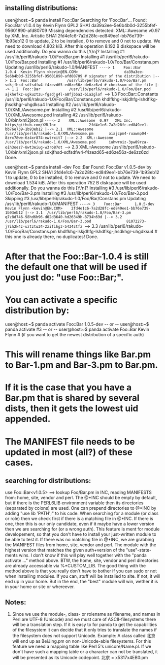 ## installing distributions:

user@host:~$ panda install Foo::Bar
Searching for 'Foo::Bar'...
Found:
  Foo::Bar  v1.0.4  by Kevin Flynn  GPL2  SHA1 da39a3ee-5e6b4b0d-3255bfef-95601890-afd80709
Missing dependencies detected:
  XML::Awesome  v0.97  by XML Inc.  Artistic  SHA1 2fd4e1c6-7a2d28fc-ed849ee1-bb76e739-1b93eb12
0 to update, 2 to be installed, 0 to remove and 0 not to update.
We need to download 4.802 kiB.
After this operation 8.192 B diskspace will be used additionally.
Do you wanna do this [Y/n]?
Installing #1 /usr/lib/perl6/rakudo-1.0/Foo/Bar.pm
Installing #1 /usr/lib/perl6/rakudo-1.0/Foo/Bar.pod
Installing #1 /usr/lib/perl6/rakudo-1.0/Foo/Bar/Constans.pm
Updating /usr/lib/perl6/rakudo-1.0/MANIFEST
`----> 1    Foo::Bar      1.0.4  Kevin Flynn <kevin@EN.COM>                     da39a3ee-5e6b4b0d-3255bfef-95601890-afd80709 # signatur of the distribution
  |--> 1.1  Foo::Bar             /usr/lib/perl6/rakudo-1.0/Foo/Bar.pm           sdkjfhsd-sdfsdfw4-f4zezd65-ed6ze56z-de6zz6zd # checksum of the file
  |--> 1.2  Foo::Bar             /usr/lib/perl6/rakudo-1.0/Foo/Bar.pod          ajkhefkz-ugkuztzu-fgsdjg4l-a8fjbba3-6ia2glof
  `--> 1.3  Foo::Bar::Constants  /usr/lib/perl6/rakudo-1.0/Foo/Bar/Constans.pm  khdlfkhg-lskjdhfg-lshdflkg-jhsdkhgr-uhgdksu4
Installing #2 /usr/lib/perl6/rakudo-1.0/XML/Awesome.pm
Installing #2 /usr/lib/perl6/rakudo-1.0/XML/Awesome.pod
Installing #2 /usr/lib/perl6/rakudo-1.0/bin/xml2json.pl
`----> 2    XML::Awesome  0.97   XML Inc. https/github.com/XMLInc               2fd4e1c6-7a2d28fc-ed849ee1-bb76e739-1b93eb12
  |--> 2.1  XML::Awesome         /usr/lib/perl6/rakudo-1.0/XML/Awesome.pm       oiajcpm4-ruawmp04-8zrx78we-6z4xr874-ewtrxit7
  |--> 2.2  XML::Awesome         /usr/lib/perl6/rakudo-1.0/XML/Awesome.pod      iuhwroiz-3pw89rza-oih3oez7-8wt3eiug-w3ro87ot
  `--> 2.3  XML::Awesome         /usr/lib/perl6/rakudo-1.0/bin/xml2json.pl      sdkjfhsd-sdfsdfw4-f4zezd65-ed6ze56z-de6zz6zd
Done.


user@host:~$ panda install -dev Foo::Bar
Found:
  Foo::Bar  v1.0.5-dev  by Kevin Flynn  GPL2  SHA1 2fd4e1c6-7a2d28fc-ed849ee1-bb76e739-1b93eb12
1 to update, 0 to be installed, 0 to remove and 0 not to update.
We need to download 1.534 kiB.
After this operation 752 B diskspace will be used additionally.
Do you wanna do this [Y/n]?
Installing #3 /usr/lib/perl6/rakudo-1.0/Foo/Bar-3.pm
Installing #3 /usr/lib/perl6/rakudo-1.0/Foo/Bar-3.pod
Skipping   #3 /usr/lib/perl6/rakudo-1.0/Foo/Bar/Constans.pm
Updating /usr/lib/perl6/rakudo-1.0/MANIFEST
`----> 3    Foo::Bar      1.0.5-dev  Kevin Flynn <kevin@EN.COM>    2fd4e1c6-7a2d28fc-ed849ee1-bb76e739-1b93eb12
  |--> 3.1  /usr/lib/perl6/rakudo-1.0/Foo/Bar-3.pm                 q7z8d746-98hd6h96-d02d3640-hd26349h-8734h69d
  |--> 3.2  /usr/lib/perl6/rakudo-1.0/Foo/Bar-3.pod                81072273-j7ih2k4z-uztztu34-2zifihg3-5434ztfz
  `--> 3.3  /usr/lib/perl6/rakudo-1.0/Foo/Bar/Constans.pm          khdlfkhg-lskjdhfg-lshdflkg-jhsdkhgr-uhgdksu4 # this one is already there, no duplicates!
Done.


# After that the Foo::Bar-1.0.4 is still the default one that will be used if you just do: "use Foo::Bar;".
# You can activate a specific distribution by:
user@host:~$ panda activate Foo::Bar 1.0.5-dev
-- or --
user@host:~$ panda activate #3
-- or --
user@host:~$ panda activate Foo::Bar Kevin Flynn        # (if you want to get the newest distribution of a specific auth)
# This will rename things like Bar.pm to Bar-1.pm and Bar-3.pm to Bar.pm.
# If it is the case that you have a Bar.pm that is shared by several dists, then it gets the lowest uid appended.
# The MANIFEST file needs to be updated in most (all?) of these cases.

## searching for distributions:
use Foo::Bar<v1.0.5> ==> lookup Foo/Bar.pm in INC, reading MANIFESTS from: home, site, vendor and perl.
The @*INC should be empty by default, but if there is the PERL6LIB environment variable then its
directories (separated by colons) are used. One can prepend directories to @*INC by adding
"use lib 'PATH';" to his code.
When searching for a module (or class or role) then we check first if there is a matching file in
@*INC. If there is one, then this is our only candidate, even if it maybe have a lower version then
we are searching for (or a wrong auth). This feature is ment for module developement, so that you
don't have to install your just-written module to be able to test it.
If there was no matching file in @*INC, we are grabbing the MANIFEST files from home, site, vendor
and perl. The module with the highest version that matches the given auth+version of the "use"-state-
ments wins. I don't know if this will play well together with the "panda activate ..." method above.
BTW, the home, site, vendor and perl directories are already accessable via %*CUSTOM_LIB.
The good thing with the method above is that you really don't have to bother if you can sudo or not
when installing modules. If you can, stuff will be installed to site. If not, it will end up in your
home. But in the end, the "best" module will win, wether it is in your home or site or whereever.

## Notes:
1) Since we use the module-, class- or rolename as filename, and names in Perl are UTF-8 (Unicode)
and we must care of ASCII-filesystems there will be a translation step. If it is easy to for panda
to get the capabilities of the filesystem it can decide 
that it only tries to translate the names if the filesystem does not support Unicode.
Example: A class called 北亰 will end up as BeiJing.pm on non-Unicode-able filesystems. For this
feature we need a mapping table like Perl 5's unicore/Name.pl.
If we don't have such a mapping table or a character can not be translated, it will be presented as
its Unicode codepoint. 北亰 = x5317x4EB0.pm
